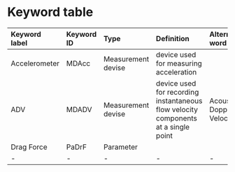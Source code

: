 # Keyword table

| Keyword label | Keyword ID | Type | Definition  | Alternative word |
|:--------------|:-----------|:-----|:------------|:-----------------|
| Accelerometer | MDAcc | Measurement devise | device used for measuring acceleration | |
| ADV | MDADV | Measurement devise | device used for recording instantaneous flow velocity components at a single point | Acoustic Doppler Velocimeter|
|Drag Force|PaDrF| Parameter |||
|-|-|-|-|-|



